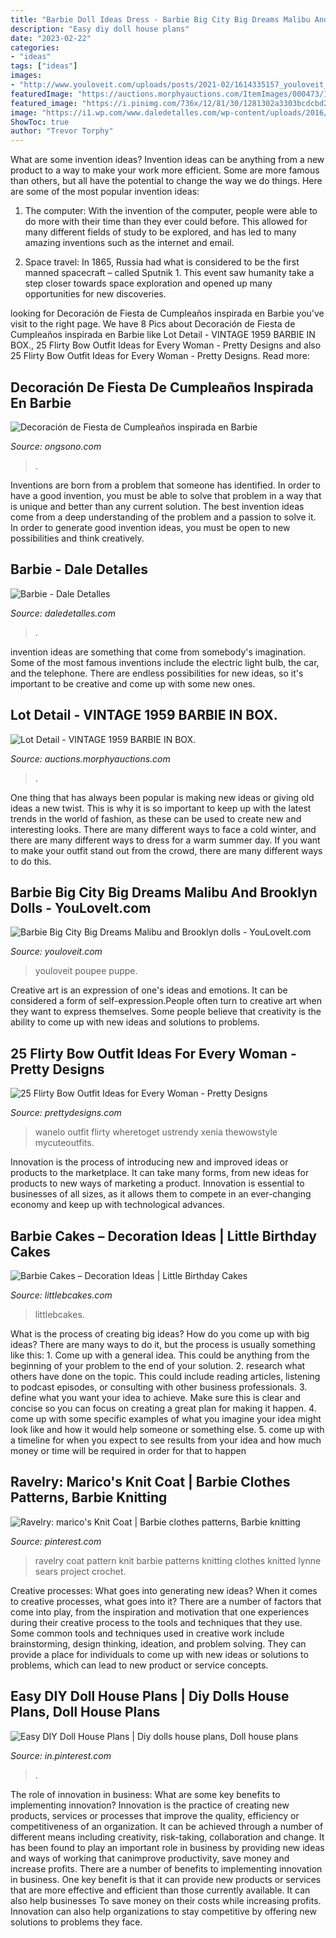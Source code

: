 ```yaml
---
title: "Barbie Doll Ideas Dress - Barbie Big City Big Dreams Malibu And Brooklyn Dolls"
description: "Easy diy doll house plans"
date: "2023-02-22"
categories:
- "ideas"
tags: ["ideas"]
images:
- "http://www.youloveit.com/uploads/posts/2021-02/1614335157_youloveit_com_barbie_big_dream_big_city_singing_doll_malibu02.jpg"
featuredImage: "https://auctions.morphyauctions.com/ItemImages/000473/19080870_2_sm.jpeg"
featured_image: "https://i.pinimg.com/736x/12/81/30/1281302a3303bcdcbd2319e12e6f880a.jpg"
image: "https://i1.wp.com/www.daledetalles.com/wp-content/uploads/2016/07/fiesta-barbie32.jpg"
ShowToc: true
author: "Trevor Torphy"
---
```



What are some invention ideas?
Invention ideas can be anything from a new product to a way to make your work more efficient. Some are more famous than others, but all have the potential to change the way we do things. Here are some of the most popular invention ideas: 
1) The computer: With the invention of the computer, people were able to do more with their time than they ever could before. This allowed for many different fields of study to be explored, and has led to many amazing inventions such as the internet and email.

2) Space travel: In 1865, Russia had what is considered to be the first manned spacecraft – called Sputnik 1. This event saw humanity take a step closer towards space exploration and opened up many opportunities for new discoveries.

	

		
looking for Decoración de Fiesta de Cumpleaños inspirada en Barbie you've visit to the right page. We have 8 Pics about Decoración de Fiesta de Cumpleaños inspirada en Barbie like Lot Detail - VINTAGE 1959 BARBIE IN BOX., 25 Flirty Bow Outfit Ideas for Every Woman - Pretty Designs and also 25 Flirty Bow Outfit Ideas for Every Woman - Pretty Designs. Read more:
		
    
## Decoración De Fiesta De Cumpleaños Inspirada En Barbie

<img loading=lazy src="http://1.bp.blogspot.com/-cFY0L_nPlqk/T_IeyLgkmBI/AAAAAAAADsM/dh7RkMPadPY/s400/Decoración+de+Fiesta+de+Cumpleaños+inspirada+en+Barbie+7.jpg" onerror="this.onerror=null;this.src='https://tse1.mm.bing.net/th?id=OIP.MrfIOvDT-rQqFn3YxfmlfwAAAA&amp;pid=15.1';" alt="Decoración de Fiesta de Cumpleaños inspirada en Barbie">

_Source: ongsono.com_

>. 

	

Inventions are born from a problem that someone has identified. In order to have a good invention, you must be able to solve that problem in a way that is unique and better than any current solution. The best invention ideas come from a deep understanding of the problem and a passion to solve it. In order to generate good invention ideas, you must be open to new possibilities and think creatively.

    
## Barbie - Dale Detalles

<img loading=lazy src="https://i1.wp.com/www.daledetalles.com/wp-content/uploads/2016/07/fiesta-barbie32.jpg" onerror="this.onerror=null;this.src='https://tse4.mm.bing.net/th?id=OIP.tktIp8B3dbYWYise9lHrIwHaJ4&amp;pid=15.1';" alt="Barbie - Dale Detalles">

_Source: daledetalles.com_

>. 

	

invention ideas are something that come from somebody's imagination. Some of the most famous inventions include the electric light bulb, the car, and the telephone. There are endless possibilities for new ideas, so it's important to be creative and come up with some new ones.

    
## Lot Detail - VINTAGE 1959 BARBIE IN BOX.

<img loading=lazy src="https://auctions.morphyauctions.com/ItemImages/000473/19080870_2_sm.jpeg" onerror="this.onerror=null;this.src='https://tse1.mm.bing.net/th?id=OIP.lyepVctqzH0VDCmqh2f1RgHaKj&amp;pid=15.1';" alt="Lot Detail - VINTAGE 1959 BARBIE IN BOX.">

_Source: auctions.morphyauctions.com_

>. 

	

One thing that has always been popular is making new ideas or giving old ideas a new twist. This is why it is so important to keep up with the latest trends in the world of fashion, as these can be used to create new and interesting looks. There are many different ways to face a cold winter, and there are many different ways to dress for a warm summer day. If you want to make your outfit stand out from the crowd, there are many different ways to do this.

    
## Barbie Big City Big Dreams Malibu And Brooklyn Dolls - YouLoveIt.com

<img loading=lazy src="http://www.youloveit.com/uploads/posts/2021-02/1614335157_youloveit_com_barbie_big_dream_big_city_singing_doll_malibu02.jpg" onerror="this.onerror=null;this.src='https://tse2.mm.bing.net/th?id=OIP.C_sZnBrNpUlr6-koMB6OKQHaPR&amp;pid=15.1';" alt="Barbie Big City Big Dreams Malibu and Brooklyn dolls - YouLoveIt.com">

_Source: youloveit.com_

>youloveit poupee puppe. 

	

Creative art is an expression of one's ideas and emotions. It can be considered a form of self-expression.People often turn to creative art when they want to express themselves. Some people believe that creativity is the ability to come up with new ideas and solutions to problems.

    
## 25 Flirty Bow Outfit Ideas For Every Woman - Pretty Designs

<img loading=lazy src="https://www.prettydesigns.com/wp-content/uploads/2014/05/Red-Dress-with-a-Bow.jpg" onerror="this.onerror=null;this.src='https://tse2.mm.bing.net/th?id=OIP.xyHIRjVdWbCxnvRWEPPfTwHaLH&amp;pid=15.1';" alt="25 Flirty Bow Outfit Ideas for Every Woman - Pretty Designs">

_Source: prettydesigns.com_

>wanelo outfit flirty wheretoget ustrendy xenia thewowstyle mycuteoutfits. 

	

Innovation is the process of introducing new and improved ideas or products to the marketplace. It can take many forms, from new ideas for products to new ways of marketing a product. Innovation is essential to businesses of all sizes, as it allows them to compete in an ever-changing economy and keep up with technological advances.

    
## Barbie Cakes – Decoration Ideas | Little Birthday Cakes

<img loading=lazy src="https://www.littlebcakes.com/wp-content/uploads/2013/08/Barbie-Doll-Birthday-Cake.jpg" onerror="this.onerror=null;this.src='https://tse3.mm.bing.net/th?id=OIP.zx9HPGRHbdqtpmavzOG7ZwHaJ2&amp;pid=15.1';" alt="Barbie Cakes – Decoration Ideas | Little Birthday Cakes">

_Source: littlebcakes.com_

>littlebcakes. 

	

What is the process of creating big ideas?
How do you come up with big ideas? There are many ways to do it, but the process is usually something like this: 1. Come up with a general idea. This could be anything from the beginning of your problem to the end of your solution. 2. research what others have done on the topic. This could include reading articles, listening to podcast episodes, or consulting with other business professionals. 3. define what you want your idea to achieve. Make sure this is clear and concise so you can focus on creating a great plan for making it happen. 4. come up with some specific examples of what you imagine your idea might look like and how it would help someone or something else. 5. come up with a timeline for when you expect to see results from your idea and how much money or time will be required in order for that to happen 
    
## Ravelry: Marico&#039;s Knit Coat | Barbie Clothes Patterns, Barbie Knitting

<img loading=lazy src="https://i.pinimg.com/736x/12/81/30/1281302a3303bcdcbd2319e12e6f880a.jpg" onerror="this.onerror=null;this.src='https://tse4.mm.bing.net/th?id=OIP.Gm5YRhg0HushQUNsCfa-cQAAAA&amp;pid=15.1';" alt="Ravelry: marico&#039;s Knit Coat | Barbie clothes patterns, Barbie knitting">

_Source: pinterest.com_

>ravelry coat pattern knit barbie patterns knitting clothes knitted lynne sears project crochet. 

	

Creative processes: What goes into generating new ideas?
When it comes to creative processes, what goes into it? There are a number of factors that come into play, from the inspiration and motivation that one experiences during their creative process to the tools and techniques that they use. Some common tools and techniques used in creative work include brainstorming, design thinking, ideation, and problem solving. They can provide a place for individuals to come up with new ideas or solutions to problems, which can lead to new product or service concepts.

    
## Easy DIY Doll House Plans | Diy Dolls House Plans, Doll House Plans

<img loading=lazy src="https://i.pinimg.com/736x/ef/61/46/ef6146b30c22f84cbc5de6a5f9f1bf6d.jpg" onerror="this.onerror=null;this.src='https://tse3.mm.bing.net/th?id=OIP.8NjyWdahBSnQhSxoATusrgAAAA&amp;pid=15.1';" alt="Easy DIY Doll House Plans | Diy dolls house plans, Doll house plans">

_Source: in.pinterest.com_

>. 

	

The role of innovation in business: What are some key benefits to implementing innovation?
Innovation is the practice of creating new products, services or processes that improve the quality, efficiency or competitiveness of an organization. It can be achieved through a number of different means including creativity, risk-taking, collaboration and change. It has been found to play an important role in business by providing new ideas and ways of working that canimprove productivity, save money and increase profits.
There are a number of benefits to implementing innovation in business. One key benefit is that it can provide new products or services that are more effective and efficient than those currently available. It can also help businesses To save money on their costs while increasing profits. Innovation can also help organizations to stay competitive by offering new solutions to problems they face.

